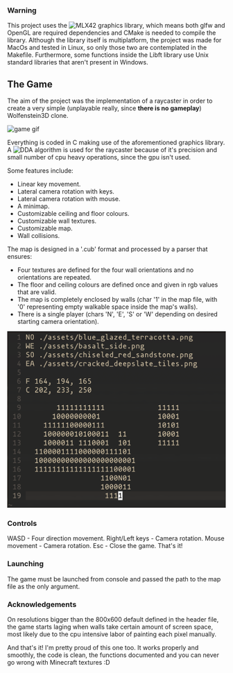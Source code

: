 ### Warning
This project uses the ![MLX42](https://github.com/codam-coding-college/MLX42) graphics library, which means both glfw and OpenGL are required dependencies and CMake is needed to compile the library. Although the library itself is multiplatform, the project was made for MacOs and tested in Linux, so only those two are contemplated in the Makefile. Furthermore, some functions inside the Libft library use Unix standard libraries that aren't present in Windows.

## The Game
The aim of the project was the implementation of a raycaster in order to create a very simple (unplayable really, since **there is no gameplay**) Wolfenstein3D clone.

![game gif](./media/game.gif)

Everything is coded in C making use of the aforementioned graphics library. A ![DDA algorithm](https://en.wikipedia.org/wiki/Digital_differential_analyzer_(graphics_algorithm)) is used for the raycaster because of it's precision and small number of cpu heavy operations, since the gpu isn't used.

Some features include:
- Linear key movement.
- Lateral camera rotation with keys.
- Lateral camera rotation with mouse.
- A minimap.
- Customizable ceiling and floor colours.
- Customizable wall textures.
- Customizable map.
- Wall collisions.

The map is designed in a '.cub' format and processed by a parser that ensures:
- Four textures are defined for the four wall orientations and no orientations are repeated.
- The floor and ceiling colours are defined once and given in rgb values that are valid.
- The map is completely enclosed by walls (char '1' in the map file, with '0' representing empty walkable space inside the map's walls).
- There is a single player (chars 'N', 'E', 'S' or 'W' depending on desired starting camera orientation).

![Map sample](./media/MapShot.png)

### Controls
WASD - Four direction movement.
Right/Left keys - Camera rotation.
Mouse movement - Camera rotation.
Esc - Close the game.
That's it!

### Launching
The game must be launched from console and passed the path to the map file as the only argument.

### Acknowledgements
On resolutions bigger than the 800x600 default defined in the header file, the game starts laging when walls take certain amount of screen space, most likely due to the cpu intensive labor of painting each pixel manually.


And that's it! I'm pretty proud of this one too. It works properly and smoothly, the code is clean, the functions documented and you can never go wrong with Minecraft textures :D
